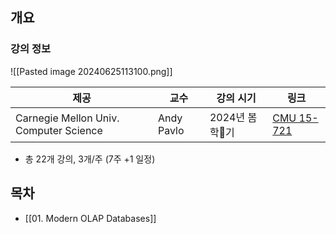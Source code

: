 ## 개요

### 강의 정보

![[Pasted image 20240625113100.png]]

| 제공                                     | 교수         | 강의 시기      | 링크                                                         |
| -------------------------------------- | ---------- | ---------- | ---------------------------------------------------------- |
| Carnegie Mellon Univ. Computer Science | Andy Pavlo | 2024년 봄학기 | [CMU 15-721](https://15721.courses.cs.cmu.edu/spring2024/) |
- 총 22개 강의, 3개/주 (7주 +1 일정)

## 목차

- [[01. Modern OLAP Databases]]